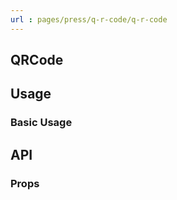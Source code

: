 ```yaml
---
url : pages/press/q-r-code/q-r-code
---
```


## QRCode 



## Usage

### Basic Usage

## API

### Props

